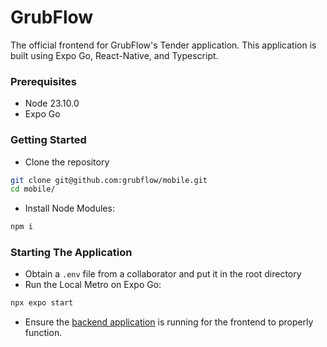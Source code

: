 # GrubFlow

The official frontend for GrubFlow's Tender application. This application is built using Expo Go, React-Native, and Typescript.

### Prerequisites

- Node 23.10.0
- Expo Go

### Getting Started

- Clone the repository

```bash
git clone git@github.com:grubflow/mobile.git
cd mobile/
```

- Install Node Modules:

```bash
npm i
```

### Starting The Application

- Obtain a `.env` file from a collaborator and put it in the root directory
- Run the Local Metro on Expo Go:

```bash
npx expo start
```

- Ensure the [backend application](https://github.com/grubflow/backend) is running for the frontend to properly function.
